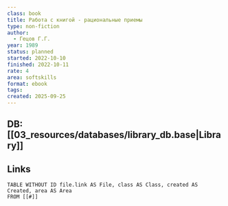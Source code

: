 ```yaml
---
class: book
title: Работа с книгой - рациональные приемы
type: non-fiction
author:
  - Гецов Г.Г.
year: 1989
status: planned
started: 2022-10-10
finished: 2022-10-11
rate: 4
area: softskills
format: ebook
tags:
created: 2025-09-25
---
```

## DB: [[03_resources/databases/library_db.base|Library]]

## Links

```dataview
TABLE WITHOUT ID file.link AS File, class AS Class, created AS Created, area AS Area
FROM [[#]]
````